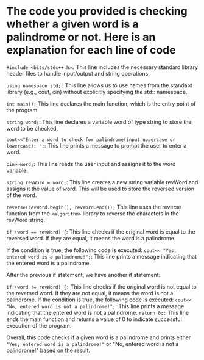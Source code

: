 # The code you provided is checking whether a given word is a palindrome or not. Here is an explanation for each line of code

```#include <bits/stdc++.h>:``` This line includes the necessary standard library header files to handle input/output and string operations.

```using namespace std;:``` This line allows us to use names from the standard library (e.g., cout, cin) without explicitly specifying the std:: namespace.

```int main():``` This line declares the main function, which is the entry point of the program.

```string word;```: This line declares a variable word of type string to store the word to be checked.

```cout<<"Enter a word to check for palindrome(input uppercase or lowercase): ";```: This line prints a message to prompt the user to enter a word.

```cin>>word;```: This line reads the user input and assigns it to the word variable.

```string revWord = word;```: This line creates a new string variable revWord and assigns it the value of word. This will be used to store the reversed version of the word.

```reverse(revWord.begin(), revWord.end());``` This line uses the reverse function from the ```<algorithm>``` library to reverse the characters in the revWord string.

```if (word == revWord) {```: This line checks if the original word is equal to the reversed word. If they are equal, it means the word is a palindrome.

If the condition is true, the following code is executed:
```cout<< "Yes, entered word is a palindrome!";```: This line prints a message indicating that the entered word is a palindrome.

After the previous if statement, we have another if statement:

```if (word != revWord) {:``` This line checks if the original word is not equal to the reversed word. If they are not equal, it means the word is not a palindrome.
If the condition is true, the following code is executed:
```cout<< "No, entered word is not a palindrome!";```: This line prints a message indicating that the entered word is not a palindrome.
```return 0;:``` This line ends the main function and returns a value of 0 to indicate successful execution of the program.

Overall, this code checks if a given word is a palindrome and prints either ```"Yes, entered word is a palindrome!"``` or "No, entered word is not a palindrome!" based on the result.
